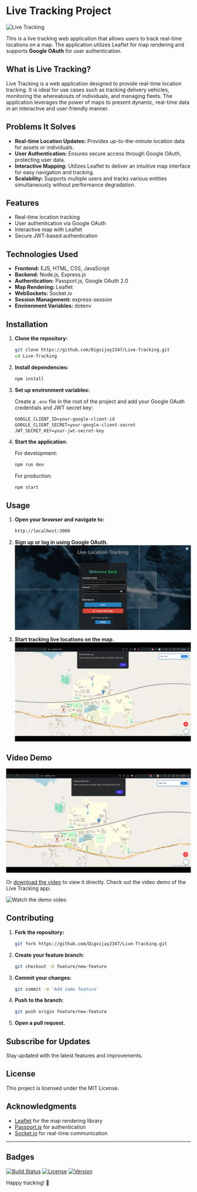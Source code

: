 # Live Tracking Project

![Live Tracking](https://images.unsplash.com/photo-1610985725707-bb0766bf123b?q=80&w=2070&auto=format&fit=crop&ixlib=rb-4.0.3&ixid=M3wxMjA3fDB8MHxwaG90by1wYWdlfHx8fGVufDB8fHx8fA%3D%3D)

This is a live tracking web application that allows users to track real-time locations on a map. The application utilizes Leaflet for map rendering and supports **Google OAuth** for user authentication.

## What is Live Tracking?

Live Tracking is a web application designed to provide real-time location tracking. It is ideal for use cases such as tracking delivery vehicles, monitoring the whereabouts of individuals, and managing fleets. The application leverages the power of maps to present dynamic, real-time data in an interactive and user-friendly manner.

## Problems It Solves

- **Real-time Location Updates:** Provides up-to-the-minute location data for assets or individuals.
- **User Authentication:** Ensures secure access through Google OAuth, protecting user data.
- **Interactive Mapping:** Utilizes Leaflet to deliver an intuitive map interface for easy navigation and tracking.
- **Scalability:** Supports multiple users and tracks various entities simultaneously without performance degradation.

## Features

- Real-time location tracking
- User authentication via Google OAuth
- Interactive map with Leaflet
- Secure JWT-based authentication

## Technologies Used

- **Frontend:** EJS, HTML, CSS, JavaScript
- **Backend:** Node.js, Express.js
- **Authentication:** Passport.js, Google OAuth 2.0
- **Map Rendering:** Leaflet
- **WebSockets:** Socket.io
- **Session Management:** express-session
- **Environment Variables:** dotenv

## Installation

1. **Clone the repository:**

    ```sh
    git clone https://github.com/Digvijay2347/Live-Tracking.git
    cd Live-Tracking
    ```

2. **Install dependencies:**

    ```sh
    npm install
    ```

3. **Set up environment variables:**

    Create a `.env` file in the root of the project and add your Google OAuth credentials and JWT secret key:

    ```env
    GOOGLE_CLIENT_ID=your-google-client-id
    GOOGLE_CLIENT_SECRET=your-google-client-secret
    JWT_SECRET_KEY=your-jwt-secret-key
    ```

4. **Start the application:**

    For development:

    ```sh
    npm run dev
    ```

    For production:

    ```sh
    npm start
    ```

## Usage

1. **Open your browser and navigate to:**

    ```sh
    http://localhost:3000
    ```

2. **Sign up or log in using Google OAuth.**
![Live Tracking Map](images/img1.png)
3. **Start tracking live locations on the map.**
![Live Tracking Map](images/rs.png)



## Video Demo
[![Watch the demo video](images/rs.png)](images/sds.mp4)

Or [download the video](images/sds.mp4) to view it directly.
Check out the video demo of the Live Tracking app:

![Watch the demo video](https://www.youtube.com/watch?v=C4d_3kcq5jc&t=1s)
## Contributing

1. **Fork the repository:**

    ```sh
    git fork https://github.com/Digvijay2347/Live-Tracking.git
    ```

2. **Create your feature branch:**

    ```sh
    git checkout -b feature/new-feature
    ```

3. **Commit your changes:**

    ```sh
    git commit -m 'Add some feature'
    ```

4. **Push to the branch:**

    ```sh
    git push origin feature/new-feature
    ```

5. **Open a pull request.**

## Subscribe for Updates

Stay updated with the latest features and improvements.



## License

This project is licensed under the MIT License.

## Acknowledgments

- [Leaflet](https://leafletjs.com/) for the map rendering library
- [Passport.js](http://www.passportjs.org/) for authentication
- [Socket.io](https://socket.io/) for real-time communication

---

## Badges

[![Build Status](https://img.shields.io/github/actions/workflow/status/Digvijay2347/Live-Tracking/ci.yml?branch=master)](https://github.com/Digvijay2347/Live-Tracking/actions)
[![License](https://img.shields.io/badge/license-MIT-blue)](LICENSE)
[![Version](https://img.shields.io/badge/version-1.0.0-brightgreen)](https://github.com/Digvijay2347/Live-Tracking/releases)

Happy tracking! 🚀
